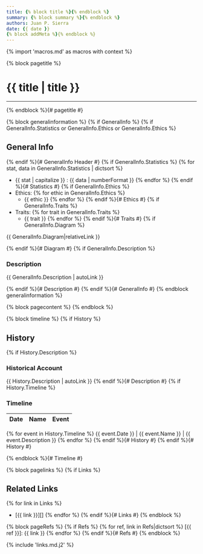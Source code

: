 ```yaml
---
title: {% block title %}{% endblock %}
summary: {% block summary %}{% endblock %}
authors: Juan P. Sierra
date: {{ date }}
{% block addMeta %}{% endblock %}
---
```

{% import 'macros.md' as macros with context %}

{% block pagetitle %}
# {{ title | title }}

-----

{% endblock %}{# pagetitle #}

{% block generalinformation %}
{% if GeneralInfo %}
{% if GeneralInfo.Statistics or GeneralInfo.Ethics or GeneralInfo.Ethics %}
## General Info

{% endif %}{# GeneralInfo Header #}
{% if GeneralInfo.Statistics %}
{% for stat, data in GeneralInfo.Statistics | dictsort %}
- {{ stat | capitalize }} : {{ data | numberFormat }}
{% endfor %}
{% endif %}{# Statistics #}
{% if GeneralInfo.Ethics %}
- Ethics:
{% for ethic in GeneralInfo.Ethics %}
    - {{ ethic }}
{% endfor %}
{% endif %}{# Ethics #}
{% if GeneralInfo.Traits %}
- Traits:
{% for trait in GeneralInfo.Traits %}
    - {{ trait }}
{% endfor %}
{% endif %}{# Traits #}
{% if GeneralInfo.Diagram %}

{{ GeneralInfo.Diagram|relativeLink }}

{% endif %}{# Diagram #}
{% if GeneralInfo.Description %}
### Description

{{ GeneralInfo.Description | autoLink }}

{% endif %}{# Description #}
{% endif %}{# GeneralInfo #}
{% endblock generalinformation %}

{% block pagecontent %}
{% endblock %}

{% block timeline %}
{% if History %}
## History

{% if History.Description %}
### Historical Account

{{ History.Description | autoLink }}
{% endif %}{# Description #}
{% if History.Timeline %}
### Timeline

Date | Name | Event
:---:|:----:|:----
{% for event in History.Timeline %}
{{ event.Date }} | {{ event.Name }} | {{ event.Description }}
{% endfor %}
{% endif %}{# History #}
{% endif %}{# History #}

{% endblock %}{# Timeline #}

{% block pagelinks %}
{% if Links %}
## Related Links

{% for link in Links %}
- [{{ link }}][]
{% endfor %}
{% endif %}{# Links #}
{% endblock %}

{% block pageRefs %}
{% if Refs %}
{% for ref, link in Refs|dictsort %}
[{{ ref }}]: {{ link }}
{% endfor %}
{% endif %}{# Refs #}
{% endblock %}

{% include 'links.md.j2' %}
